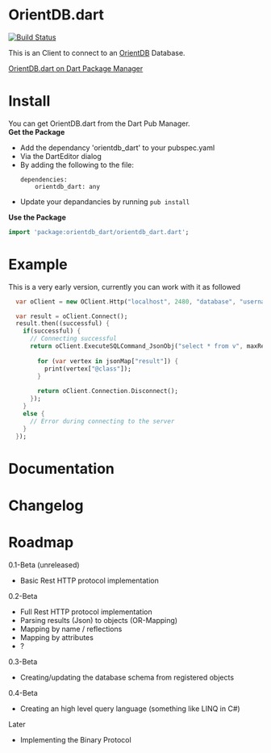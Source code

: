 OrientDB.dart
=========

[![Build Status](https://drone.io/github.com/SoftHai/OrientDB.dart/status.png)](https://drone.io/github.com/SoftHai/OrientDB.dart/latest)

This is an Client to connect to an [OrientDB](http://www.orientechnologies.com/orientdb/) Database.

[OrientDB.dart on Dart Package Manager](http://pub.dartlang.org/packages/orientdb_dart)

Install
=========

You can get OrientDB.dart from the Dart Pub Manager.<br/>
**Get the Package**
* Add the dependancy 'orientdb_dart' to your pubspec.yaml
 * Via the DartEditor dialog
 * By adding the following to the file:
   ```
   dependencies:
       orientdb_dart: any
   ```
* Update your depandancies by running `pub install`

**Use the Package**
```dart
import 'package:orientdb_dart/orientdb_dart.dart';
```

Example
=========
This is a very early version, currently you can work with it as followed
```dart
  var oClient = new OClient.Http("localhost", 2480, "database", "username", "password");

  var result = oClient.Connect();
  result.then((successful) {
    if(successful) {
      // Connecting successful
      return oClient.ExecuteSQLCommand_JsonObj("select * from v", maxResults: 20).then((jsonMap) {
        
        for (var vertex in jsonMap["result"]) {
          print(vertex["@class"]);
        }
        
        return oClient.Connection.Disconnect();
      });
    }
    else {
      // Error during connecting to the server
    }
  });
```

Documentation
=========


Changelog
=========


Roadmap
=========
0.1-Beta (unreleased)
 * Basic Rest HTTP protocol implementation

0.2-Beta
 * Full Rest HTTP protocol implementation
 * Parsing results (Json) to objects (OR-Mapping)
  * Mapping by name / reflections
  * Mapping by attributes
  * ?

0.3-Beta
 * Creating/updating the database schema from registered objects

0.4-Beta
 * Creating an high level query language (something like LINQ in C#)

Later
 * Implementing the Binary Protocol